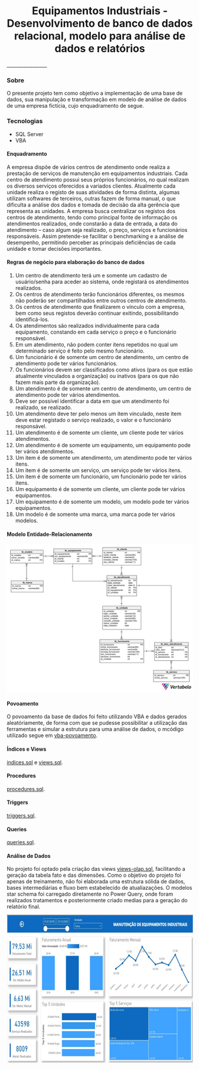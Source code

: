 <div align="center">
  <h1>Equipamentos Industriais - Desenvolvimento de banco de dados relacional, modelo para análise de dados e relatórios</h1>
</div>
_________________

### Sobre
O presente projeto tem como objetivo a implementação de uma base de dados, sua manipulação e transformação em modelo de análise de dados de uma empresa fictícia, cujo enquadramento de segue.

### Tecnologias
- SQL Server
- VBA

#### Enquadramento
A empresa dispõe de vários centros de atendimento onde realiza a prestação de serviços de manutenção em equipamentos industriais. Cada centro de atendimento possui seus próprios funcionários, no qual realizam os diversos serviços oferecidos a variados clientes. Atualmente cada unidade realiza o registo de suas atividades de forma distinta, algumas utilizam softwares de terceiros, outras fazem de forma manual, o que dificulta a análise dos dados e tomada de decisão da alta gerência que representa as unidades.
A empresa busca centralizar os registos dos centros de atendimento, tendo como principal fonte de informação os atendimentos realizados, onde constarão a data de entrada, a data do atendimento – caso algum seja realizado, o preço, serviços e funcionários responsáveis. Assim pretende-se facilitar o benchmarking e a análise de desempenho, permitindo perceber as principais deficiências de cada unidade e tomar decisões importantes.

#### Regras de negócio para elaboração do banco de dados
01) Um centro de atendimento terá um e somente um cadastro de usuário/senha para aceder ao sistema, onde registará os atendimentos realizados. 
02) Os centros de atendimento terão funcionários diferentes, os mesmos não poderão ser compartilhados entre outros centros de atendimento. 
03) Os centros de atendimento que finalizarem o vínculo com a empresa, bem como seus registos deverão continuar exitindo, possibilitando identificá-los.
04) Os atendimentos são realizados individualmente para cada equipamento, constando em cada serviço o preço e o funcionário responsável. 
05) Em um atendimento, não podem conter itens repetidos no qual um determinado serviço é feito pelo mesmo funcionário. 
06) Um funcionário é de somente um centro de atendimento, um centro de atendimento pode ter vários funcionários. 
07) Os funcionários devem ser classificados como ativos (para os que estão atualmente vinculados a organização) ou inativos (para os que não fazem mais parte da organização).
08)  Um atendimento é de somente um centro de atendimento, um centro de atendimento pode ter vários atendimentos. 
09) Deve ser possível identificar a data em que um atendimento foi realizado, se realizado.
10) Um atendimento deve ter pelo menos um item vinculado, neste item deve estar registado o serviço realizado, o valor e o funcionário responsável. 
11) Um atendimento é de somente um cliente, um cliente pode ter vários atendimentos. 
12) Um atendimento é de somente um equipamento, um equipamento pode ter vários atendimentos.
13) Um item é de somente um atendimento, um atendimento pode ter vários itens. 
14) Um item é de somente um serviço, um serviço pode ter vários itens. 
15) Um item é de somente um funcionário, um funcionário pode ter vários itens. 
16) Um equipamento é de somente um cliente, um cliente pode ter vários equipamentos. 
17) Um equipamento é de somente um modelo, um modelo pode ter vários equipamentos. 
18) Um modelo é de somente uma marca, uma marca pode ter vários modelos. 

#### Modelo Entidade-Relacionamento

<div align="center" >
  <img src="modeloer.png" width="640" height="400">
</div>

#### Povoamento
O povoamento da base de dados foi feito utilizando VBA e dados gerados aleatóriamente, de forma com que se pudesse possibilitar a utilização das ferramentas e simular a estrutura para uma análise de dados, o mcódigo utilizado segue em <a href="https://github.com/viniciusariza/bd-equip-industriais/tree/main/002%20-%20vba-povoamento">vba-povoamento</a>.

#### Índices e Views
<a href="https://github.com/viniciusariza/bd-equip-industriais/blob/main/001%20-%20bd-queries/003-indices.sql">indices.sql</a> e <a href="https://github.com/viniciusariza/bd-equip-industriais/blob/main/001%20-%20bd-queries/004-views.sql">views.sql</a>.

#### Procedures
<a href="https://github.com/viniciusariza/bd-equip-industriais/blob/main/001%20-%20bd-queries/006-procedures.sql">procedures.sql</a>.

#### Triggers
<a href="https://github.com/viniciusariza/bd-equip-industriais/blob/main/001%20-%20bd-queries/007-triggers.sql">triggers.sql</a>.

#### Queries
<a href="https://github.com/viniciusariza/bd-equip-industriais/blob/main/001%20-%20bd-queries/005-queries.sql">queries.sql</a>.

#### Análise de Dados
No projeto foi optado pela criação das views <a href="https://github.com/viniciusariza/bd-equip-industriais/blob/main/001%20-%20bd-queries/008-views-olap.sql">views-olap.sql</a>, facilitando a geração da tabela fato e das dimensões. Como o objetivo do projeto foi apenas de treinamento, não foi elaborada uma estrutura sólida de dados, bases intermediárias e fluxo bem estabelecido de atualiazações. O modelos star schema foi carregado diretamente no Power Query, onde foram realizados tratamentos e posteriormente criado medias para a geração do relatório final.

<div align="center" >
  <img src="relatorio.png" width="640" height="400">
</div>
